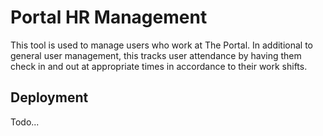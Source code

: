 # Portal HR Management

This tool is used to manage users who work at The Portal. In additional to general user management, this tracks user attendance by having them check in and out at appropriate times in accordance to their work shifts.

## Deployment

Todo...

